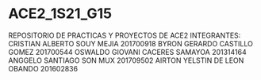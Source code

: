 # ACE2_1S21_G15
REPOSITORIO DE PRACTICAS Y PROYECTOS DE ACE2
INTEGRANTES:
CRISTIAN ALBERTO SOUY MEJIA 201700918
BYRON GERARDO CASTILLO GOMEZ 201700544
OSWALDO GIOVANI CACERES SAMAYOA 201314164
ANGGELO SANTIAGO SON MUX 201709502
AIRTON YELSTIN DE LEON OBANDO 201602836
